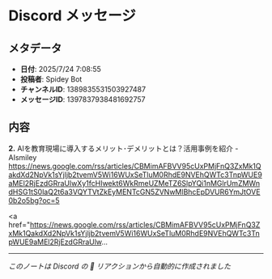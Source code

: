 # Discord メッセージ

## メタデータ
- **日付**: 2025/7/24 7:08:55
- **投稿者**: Spidey Bot
- **チャンネルID**: 1389835531503927487
- **メッセージID**: 1397837938481692757

## 内容

**2.** AIを教育現場に導入するメリット･デメリットとは？活用事例を紹介 - AIsmiley
https://news.google.com/rss/articles/CBMimAFBVV95cUxPMjFnQ3ZxMk1QakdXd2NpVk1sYjljb2tvemV5Wi16WUxSeTluM0RhdE9NVEhQWTc3TnpWUE9aMEl2RjEzdGRraUlwXy1fcHIwekt6WkRmeUZMeTZ6SlpYQi1nMGlrUmZMWndHSG1tS0laQ2t6a3VQYTVtZkEyMENTcGN5ZVNwMlBhcEpDVUR6YmJtOVE0b2o5bg?oc=5

<a href="https://news.google.com/rss/articles/CBMimAFBVV95cUxPMjFnQ3ZxMk1QakdXd2NpVk1sYjljb2tvemV5Wi16WUxSeTluM0RhdE9NVEhQWTc3TnpWUE9aMEl2RjEzdGRraUlw...

---
*このノートは Discord の 📝 リアクションから自動的に作成されました*
